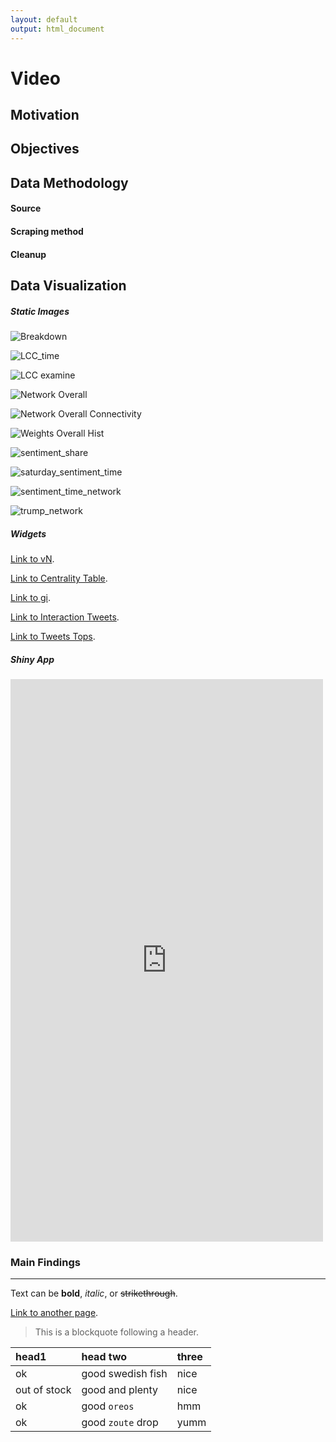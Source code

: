 ```yaml
---
layout: default
output: html_document
---
```


# Video

## Motivation

## Objectives


## Data Methodology

#### Source

#### Scraping method

#### Cleanup


## Data Visualization

##### Static Images

![Breakdown](https://raw.githubusercontent.com/twitter260/twitter260.github.io/master/our_code/Images/BreakdownOfComponents15.png)

![LCC_time](https://raw.githubusercontent.com/twitter260/twitter260.github.io/master/our_code/Images/Devel_LCC_time.png)

![LCC examine](https://raw.githubusercontent.com/twitter260/twitter260.github.io/master/our_code/Images/LCCExamine.png)

![Network Overall](https://raw.githubusercontent.com/twitter260/twitter260.github.io/master/our_code/Images/NetworkOverall.png)

![Network Overall Connectivity](https://raw.githubusercontent.com/twitter260/twitter260.github.io/master/our_code/Images/NetworkOverallConnectivity.png)

![Weights Overall Hist](https://raw.githubusercontent.com/twitter260/twitter260.github.io/master/our_code/Images/WeightsOverallHist.png)

![sentiment_share](https://raw.githubusercontent.com/twitter260/twitter260.github.io/master/our_code/Images/sentiment_share.png)

![saturday_sentiment_time](https://raw.githubusercontent.com/twitter260/twitter260.github.io/master/our_code/Images/saturday_sentiment_time.png)

![sentiment_time_network](https://raw.githubusercontent.com/twitter260/twitter260.github.io/master/our_code/Images/sentiment_time_network.png)

![trump_network](https://raw.githubusercontent.com/twitter260/twitter260.github.io/master/our_code/Images/trump_network.png)

##### Widgets

[Link to vN](vN).

[Link to Centrality Table](CentralityTable).

[Link to gi](gi).

[Link to Interaction Tweets](InteractionTweets).

[Link to Tweets Tops](TweetsTops).



##### Shiny App

<iframe src="https://twitter260.shinyapps.io/shiny_test/" style="border: none; width: 500px; height: 900px"></iframe>


### Main Findings


* * *


Text can be **bold**, _italic_, or ~~strikethrough~~.

[Link to another page](another-page).


> This is a blockquote following a header.

| head1        | head two          | three |
|:-------------|:------------------|:------|
| ok           | good swedish fish | nice  |
| out of stock | good and plenty   | nice  |
| ok           | good `oreos`      | hmm   |
| ok           | good `zoute` drop | yumm  |

